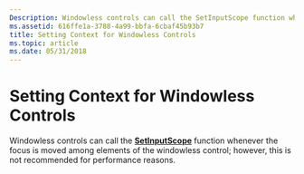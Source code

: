 ```yaml
---
Description: Windowless controls can call the SetInputScope function whenever the focus is moved among elements of the windowless control; however, this is not recommended for performance reasons.
ms.assetid: 616ffe1a-3788-4a99-bbfa-6cbaf45b93b7
title: Setting Context for Windowless Controls
ms.topic: article
ms.date: 05/31/2018
---
```


# Setting Context for Windowless Controls

Windowless controls can call the [**SetInputScope**](/windows/win32/api/inputscope/nf-inputscope-setinputscope) function whenever the focus is moved among elements of the windowless control; however, this is not recommended for performance reasons.

 

 